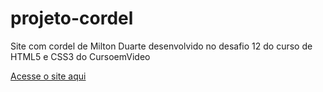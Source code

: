# projeto-cordel
Site com cordel de Milton Duarte desenvolvido no desafio 12 do curso de HTML5 e CSS3 do CursoemVideo

<a href="https://ericahanemann.github.io/projeto-cordel/" target="_blank">Acesse o site aqui</a>

